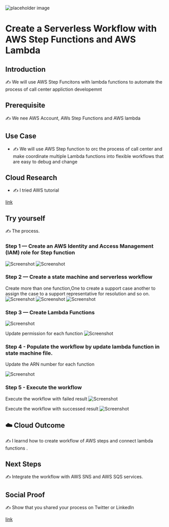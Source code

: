 
![placeholder image](https://github.com/abinshihab/100DaysofCloud/blob/main/Journey/003/AWS_Step_Workflow.jpeg)

# Create a Serverless Workflow with AWS Step Functions and AWS Lambda

## Introduction

✍️ We will use AWS Step Funcitons with lambda functions to automate the process of call center appliction developemnt 

## Prerequisite

✍️ We nee AWS Account, AWs Step Functions and AWS lambda

## Use Case

- ✍️ We will use AWS Step function to orc the process of call center and make coordinate multiple Lambda functions into flexible workflows that are easy to debug and change

## Cloud Research

- ✍️ I tried AWS tutorial 

[link](https://aws.amazon.com/getting-started/hands-on/create-a-serverless-workflow-step-functions-lambda/?ref=gsrchandson&id=updated)


## Try yourself

✍️ The process.

### Step 1 — Create an AWS Identity and Access Management (IAM) role for Step function

![Screenshot](https://github.com/abinshihab/100DaysofCloud/blob/main/Journey/003/IAM_01.jpeg)
![Screenshot](https://github.com/abinshihab/100DaysofCloud/blob/main/Journey/003/IAM_02.jpeg)

### Step 2 — Create a state machine and serverless workflow
Create more than one function,One to create a support case another to assign the case to a support representative for resolution and so on.
![Screenshot](https://github.com/abinshihab/100DaysofCloud/blob/main/Journey/003/Create_State_Machine_1.jpeg)
![Screenshot](https://github.com/abinshihab/100DaysofCloud/blob/main/Journey/003/Create_State_Machine_2.jpeg)
![Screenshot](https://github.com/abinshihab/100DaysofCloud/blob/main/Journey/003/Create_State_Machine_3.jpeg)


### Step 3 — Create Lambda Functions

![Screenshot](https://github.com/abinshihab/100DaysofCloud/blob/main/Journey/003/Create_Lambda_Functions.jpeg)

Update permission for each function
![Screenshot](https://github.com/abinshihab/100DaysofCloud/blob/main/Journey/003/State_Machine_Permission.jpeg)


### Step 4 - Populate the workflow by update lambda function in state machine file.

Update the ARN number for each function

![Screenshot](https://github.com/abinshihab/100DaysofCloud/blob/main/Journey/003/Update_function_ARN_in_state_machine.jpeg)


### Step 5 - Execute the workflow

Execute the workflow with failed result 
![Screenshot](https://github.com/abinshihab/100DaysofCloud/blob/main/Journey/003/Workflow_Result_Failed.jpeg)

Execute the workflow with successed result 
![Screenshot](https://github.com/abinshihab/100DaysofCloud/blob/main/Journey/003/Workflow_Result_%20Succeeded.jpeg)
## ☁️ Cloud Outcome

✍️ I learnd how to create workflow of AWS steps and connect lambda functions .

## Next Steps

✍️ Integrate the workflow with AWS SNS and AWS SQS services.

## Social Proof

✍️ Show that you shared your process on Twitter or LinkedIn

[link](link)
